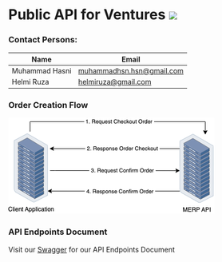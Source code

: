 # Public API for Ventures ![](https://img.shields.io/badge/api--docs-v1.0.0-green)

### Contact Persons:

| Name | Email |
| --- | --- |
| Muhammad Hasni | muhammadhsn.hsn@gmail.com |
| Helmi Ruza | helmiruza@gmail.com |

### Order Creation Flow
![](./docs/images/flow-order_creation.png)

### API Endpoints Document
Visit our [Swagger](https://micro-erp.github.io/swagger-api-ext-venture-ezqurban/) for our API Endpoints Document

<!-- ### API Webhooks
Webhook is an callback event that will be triggered when a certain action has been made. For instance, when the order is created, our system will send a callback event to target url/endpoint. It is a `POST` request through `HTTP` protocol.

List of currently available events:
```javascript
[ 
  order.created, 
  order.confirmed, 
  order.executed, 
  order.completed, 
  order.cancelled 
]
``` -->